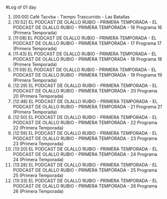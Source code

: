 #Log of 01 day

1. [00:00] Café Tacvba - Tiempo Trascurrido - Las Batallas
1. [10:52] EL PODCAST DE OLALLO RUBIO - PRIMERA TEMPORADA - EL PODCAST DE OLALLO RUBIO - PRIMERA TEMPORADA - 16 Programa 16 (Primera Temporada)
1. [11:08] EL PODCAST DE OLALLO RUBIO - PRIMERA TEMPORADA - EL PODCAST DE OLALLO RUBIO - PRIMERA TEMPORADA - 17 Programa 17 (Primera Temporada)
1. [11:43] EL PODCAST DE OLALLO RUBIO - PRIMERA TEMPORADA - EL PODCAST DE OLALLO RUBIO - PRIMERA TEMPORADA - 18 Programa 18 (Primera Temporada)
1. [11:59] EL PODCAST DE OLALLO RUBIO - PRIMERA TEMPORADA - EL PODCAST DE OLALLO RUBIO - PRIMERA TEMPORADA - 19 Programa 19 (Primera Temporada)
1. [12:29] EL PODCAST DE OLALLO RUBIO - PRIMERA TEMPORADA - EL PODCAST DE OLALLO RUBIO - PRIMERA TEMPORADA - 20 Programa 20 (Primera Temporada)
1. [12:48] EL PODCAST DE OLALLO RUBIO - PRIMERA TEMPORADA - EL PODCAST DE OLALLO RUBIO - PRIMERA TEMPORADA - 21 Programa 21 (Primera Temporada)
1. [12:50] EL PODCAST DE OLALLO RUBIO - PRIMERA TEMPORADA - EL PODCAST DE OLALLO RUBIO - PRIMERA TEMPORADA - 22 Programa 22 (Primera Temporada)
1. [12:59] EL PODCAST DE OLALLO RUBIO - PRIMERA TEMPORADA - EL PODCAST DE OLALLO RUBIO - PRIMERA TEMPORADA - 23 Programa 23 (Primera Temporada)
1. [13:20] EL PODCAST DE OLALLO RUBIO - PRIMERA TEMPORADA - EL PODCAST DE OLALLO RUBIO - PRIMERA TEMPORADA - 24 Programa 24 (Primera Temporada)
1. [13:28] EL PODCAST DE OLALLO RUBIO - PRIMERA TEMPORADA - EL PODCAST DE OLALLO RUBIO - PRIMERA TEMPORADA - 25 Programa 25 (Primera Temporada)
1. [13:33] EL PODCAST DE OLALLO RUBIO - PRIMERA TEMPORADA - EL PODCAST DE OLALLO RUBIO - PRIMERA TEMPORADA - 26 Programa 26 (Primera Temporada)
